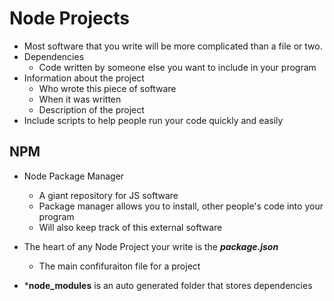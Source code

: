# Node Projects
- Most software that you write will be more complicated than a file or two.
- Dependencies
    - Code written by someone else you want to include in your program
- Information about the project
    - Who wrote this piece of software
    - When it was written
    - Description of the project
- Include scripts to help people run your code quickly and easily

## NPM
- Node Package Manager
    - A giant repository for JS software
    - Package manager allows you to install, other people's code into your program
    - Will also keep track of this external software

- The heart of any Node Project your write is the ***package.json***
    - The main confifuraiton file for a project
- ***node_modules** is an auto generated folder that stores dependencies